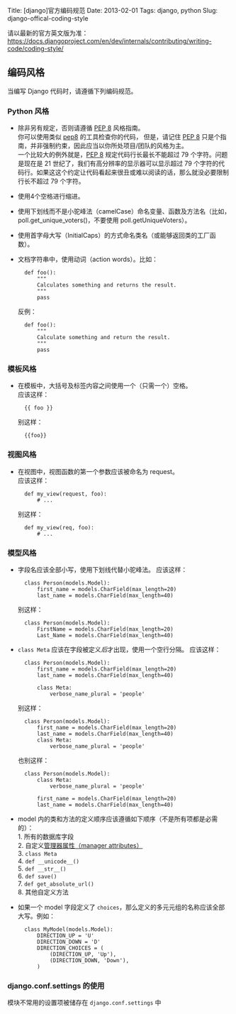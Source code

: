 Title: [django]官方编码规范
Date: 2013-02-01
Tags: django, python
Slug: django-offical-coding-style

请以最新的官方英文版为准：<https://docs.djangoproject.com/en/dev/internals/contributing/writing-code/coding-style/>

## 编码风格

当编写 Django 代码时，请遵循下列编码规范。

### Python 风格

* 除非另有规定，否则请遵循 [PEP 8](http://www.python.org/dev/peps/pep-0008) 风格指南。      
  你可以使用类似 [pep8](http://pypi.python.org/pypi/pep8) 的工具检查你的代码，
  但是，请记住 [PEP 8](http://www.python.org/dev/peps/pep-0008) 只是个指南，并非强制约束，因此应当以你所处项目/团队的风格为主。      
  一个比较大的例外就是，[PEP 8](http://www.python.org/dev/peps/pep-0008) 规定代码行长最长不能超过 79 个字符。问题是现在是 21 世纪了，我们有高分辨率的显示器可以显示超过 79 个字符的代码行。如果这这个约定让代码看起来很丑或难以阅读的话，那么就没必要限制行长不超过 79 个字符。

* 使用4个空格进行缩进。

* 使用下划线而不是小驼峰法（camelCase）命名变量、函数及方法名（比如，poll.get_unique_voters()，不要使用 poll.getUniqueVoters）。

* 使用首字母大写（InitialCaps）的方式命名类名（或能够返回类的工厂函数）。

* 文档字符串中，使用动词（action words）。比如：

        def foo():
            """
            Calculates something and returns the result.
            """
            pass
  反例：

        def foo():
            """
            Calculate something and return the result.
            """
            pass

### 模板风格

* 在模板中，大括号及标签内容之间使用一个（只需一个）空格。      
  应该这样：

        {{ foo }}
  别这样：

        {{foo}}

### 视图风格

* 在视图中，视图函数的第一个参数应该被命名为 request。       
  应该这样：

        def my_view(request, foo):
            # ...
  别这样：

        def my_view(req, foo):
            # ...

### 模型风格

* 字段名应该全部小写，使用下划线代替小驼峰法。
  应该这样：

        class Person(models.Model):
            first_name = models.CharField(max_length=20)
            last_name = models.CharField(max_length=40)
  别这样：

        class Person(models.Model):
            FirstName = models.CharField(max_length=20)
            Last_Name = models.CharField(max_length=40)

* `class Meta` 应该在字段被定义*后*才出现，使用一个空行分隔。
  应该这样：

        class Person(models.Model):
            first_name = models.CharField(max_length=20)
            last_name = models.CharField(max_length=40)

            class Meta:
                verbose_name_plural = 'people'
  别这样：

        class Person(models.Model):
            first_name = models.CharField(max_length=20)
            last_name = models.CharField(max_length=40)
            class Meta:
                verbose_name_plural = 'people'
  也别这样：

        class Person(models.Model):
            class Meta:
                verbose_name_plural = 'people'

            first_name = models.CharField(max_length=20)
            last_name = models.CharField(max_length=40)

* model 内的类和方法的定义顺序应该遵循如下顺序（不是所有项都是必需的）：       
  1\. 所有的数据库字段          
  2\. 自定义[管理器属性（manager attributes）](https://docs.djangoproject.com/en/dev/topics/db/managers/)         
  3\. `class Meta`          
  4\. `def __unicode__()`       
  5\. `def __str__()`       
  6\. `def save()`          
  7\. `def get_absolute_url()`          
  8\. 其他自定义方法        

* 如果一个 model 字段定义了 `choices`，那么定义的多元元组的名称应该全部大写。例如：      

        class MyModel(models.Model):
            DIRECTION_UP = 'U'
            DIRECTION_DOWN = 'D'
            DIRECTION_CHOICES = (
                (DIRECTION_UP, 'Up'),
                (DIRECTION_DOWN, 'Down'),
            )

### django.conf.settings 的使用

模块不常用的设置项被储存在 `django.conf.settings` 中

